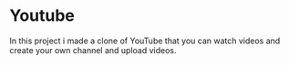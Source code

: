 # Youtube
In this project i made a clone of YouTube that you can watch videos and create your own channel and upload videos.
